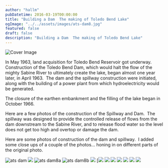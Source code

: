 ```yaml
---
author: "hallm"
pubDatetime: 2016-03-19T00:00:00
title: "Building a Dam  The making of Toledo Bend Lake"
ogImage: "../../assets/images/ats-dam8.jpg"
featured: false
draft: false
description: "Building a Dam  The making of Toledo Bend Lake"
---
```


![Cover Image](@assets/images/ats-dam8.jpg)

In May 1963, land acquisition for Toledo Bend Reservoir got underway.  Construction of the Toledo Bend Dam, which would halt the flow of the mighty Sabine River to ultimately create the lake, began almost one year later, in April 1963.  The dam and the spillway construction were initiated, along with the building of a power plant from which hydroelectricity would be generated.

The closure of the earthen embankment and the filling of the lake began in October 1966.

Here are a few photos of the construction of the Spillway and Dam.  The spillway was designed to provide the controlled release of flows from the dam downstream to the Sabine River, and to release flood water so the level does not get too high and overtop or damage the dam.

Here are some photos of construction of the dam and spillway.  I added some close ups of a couple of the photos... honing in on different parts of the original photo.

![ats dam](@assets/images/ats-dam-1024x812.jpg) ![](@assets/images/ats-dam8-1024x793.jpg) ![ats dam8a](@assets/images/ats-dam8a-1024x453.jpg) ![ats dam8b](@assets/images/ats-dam8b-1024x476.jpg) ![](@assets/images/ats-dam7a-1024x720.jpg) [![](@assets/images/ats-dam7-1024x787.jpg) ![](@assets/images/ats-dam6-1024x793.jpg) ![](@assets/images/ats-dam5b-997x1024.jpg) ![](@assets/images/ats-dam5a-1024x807.jpg) ![](@assets/images/ats-dam4-1024x810.jpg) ![](@assets/images/ats-dam3-1024x826.jpg) ![](@assets/images/ats-dam2-1024x802.jpg)